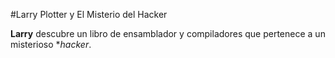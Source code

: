#Larry Plotter y El Misterio del Hacker

**Larry** descubre un libro de ensamblador y compiladores que pertenece a un misterioso **hacker*.
